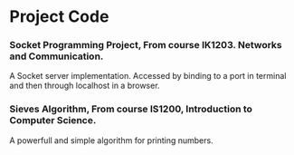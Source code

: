 # Project Code
### Socket Programming Project, From course IK1203. Networks and Communication.
A Socket server implementation. Accessed by binding to a port in terminal and then through localhost in a browser.

### Sieves Algorithm, From course IS1200, Introduction to Computer Science.
A powerfull and simple algorithm for printing numbers.
